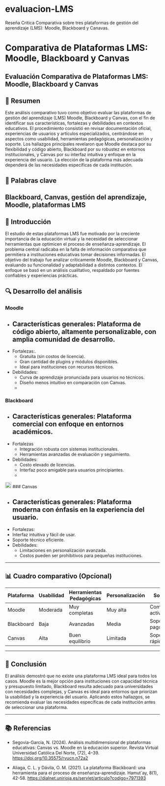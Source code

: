 # evaluacion-LMS
Reseña Critica Comparativa sobre tres plataformas de gestión del aprendizaje (LMS): Moodle, Blackboard y Canavas.

# Comparativa de Plataformas LMS: Moodle, Blackboard y Canvas
Evaluación Comparativa de Plataformas LMS: Moodle, Blackboard y Canvas
--
## 📝 Resumen
Este análisis comparativo tuvo como objetivo evaluar las plataformas de gestión del aprendizaje (LMS) Moodle, Blackboard y Canvas, con el fin de identificar sus características, fortalezas y debilidades en contextos educativos. El procedimiento consistió en revisar documentación oficial, experiencias de usuarios y artículos especializados, centrándose en aspectos como usabilidad, herramientas pedagógicas, personalización y soporte. Los hallazgos principales revelaron que Moodle destaca por su flexibilidad y código abierto, Blackboard por su robustez en entornos institucionales, y Canvas por su interfaz intuitiva y enfoque en la experiencia del usuario. La elección de la plataforma más adecuada dependerá de las necesidades específicas de cada institución.

## 🔑 Palabras clave
Blackboard, Canvas, gestión del aprendizaje, Moodle, plataformas LMS
-- 
## 🎯 Introducción
El estudio de estas plataformas LMS fue motivado por la creciente importancia de la educación virtual y la necesidad de seleccionar herramientas que optimicen el proceso de enseñanza-aprendizaje. El problema central radicaba en la falta de información comparativa que permitiera a instituciones educativas tomar decisiones informadas. El objetivo del trabajo fue analizar críticamente Moodle, Blackboard y Canvas, evaluando su funcionalidad y adaptabilidad a distintos contextos. El enfoque se basó en un análisis cualitativo, respaldado por fuentes confiables y experiencias prácticas.

## 🔍 Desarrollo del análisis

### Moodle
- Características generales: Plataforma de código abierto, altamente personalizable, con amplia comunidad de desarrollo.
  --
- Fortalezas:.
  - Gratuita (sin costos de licencia).
  - Gran cantidad de plugins y módulos disponibles.
  - Ideal para instituciones con recursos técnicos.
- Debilidades:
  - Curva de aprendizaje pronunciada para usuarios no técnicos.
  - Diseño menos intuitivo en comparación con Canvas.
  - 
### Blackboard
- Características generales:
  Plataforma comercial con enfoque en entornos académicos.
  --
- Fortalezas
  - Integración robusta con sistemas institucionales.
  - Herramientas avanzadas de evaluación y seguimiento.
- Debilidades:
  - Costo elevado de licencias.
  - Interfaz poco amigable para usuarios principiantes.
  - 
<img src="https://www.instructure.com/favicon.ico" width="20"> ### Canvas
- Características generales:
  Plataforma moderna con énfasis en la experiencia del usuario.
  --
- Fortalezas:
 - Interfaz intuitiva y fácil de usar.
 - Soporte técnico eficiente.
- Debilidades:
  - Limitaciones en personalización avanzada.
  - Costos pueden ser prohibitivos para pequeñas instituciones.
---

## 📊 Cuadro comparativo (Opcional)

| Plataforma | Usabilidad | Herramientas Pedagógicas | Personalización  |      Soporte     |
|------------|------------|--------------------------|------------------|------------------|
| Moodle     |  Moderada  | Muy completas            |  Muy alta        | Comunidad activa |
| Blackboard |  Baja      | Avanzadas                | Media            | Soporte pago     |
| Canvas     |  Alta      |	Buen equilibrio          | Limitada         | Soporte rápido   |

---

## 🧠 Conclusión
El análisis demostró que no existe una plataforma LMS ideal para todos los casos. Moodle es la mejor opción para instituciones con capacidad técnica y presupuesto limitado, Blackboard resulta adecuado para universidades con necesidades complejas, y Canvas es ideal para entornos que priorizan la usabilidad y la experiencia del usuario. Aplicando estos hallazgos, se recomienda evaluar las necesidades específicas de cada institución antes de seleccionar una plataforma.

---

## 📚 Referencias
- Segovia-García, N. (2024). Análisis multidimensional de plataformas educativas: Canvas vs. Moodle en la educación superior. Revista Virtual Universidad Católica Del Norte, (72), 4–39. https://doi.org/10.35575/rvucn.n72a2

- Aliaga, C. L. y Dávila, O. M. (2021). La plataforma Blackboard: una herramienta para el proceso de enseñanza-aprendizaje. Hamut´ay, 8(1), 42-58.      https://dialnet.unirioja.es/servlet/articulo?codigo=7971393
